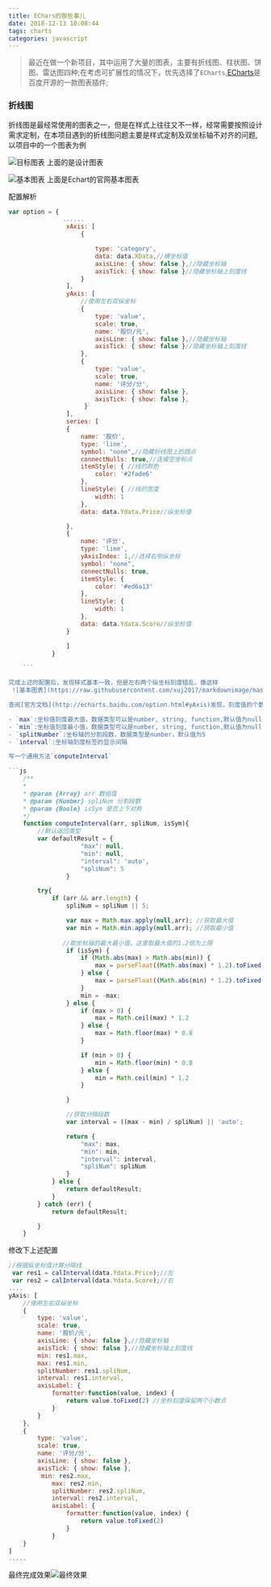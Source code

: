 ```yaml
---
title: EChars的那些事儿
date: 2018-12-13 10:08:44
tags: charts
categories: javascript
---
```


> 最近在做一个新项目，其中运用了大量的图表，主要有折线图、柱状图、饼图、雷达图四种;在考虑可扩展性的情况下，优先选择了`ECharts`,[ECharts](http://echarts.baidu.com/index.html)是百度开源的一款图表插件;

### 折线图 

折线图是最经常使用的图表之一，但是在样式上往往又不一样，经常需要按照设计需求定制，在本项目遇到的折线图问题主要是样式定制及双坐标轴不对齐的问题,以项目中的一个图表为例

![目标图表](https://raw.githubusercontent.com/xuj2017/markdownimage/master/images/blog/20181214-01.png)
上面的是设计图表

![基本图表](https://raw.githubusercontent.com/xuj2017/markdownimage/master/images/blog/20181214-02.png)
上面是Echart的官网基本图表

配置解析

```js
var option = {
               ......
                xAxis: [
                    {

                        type: 'category',
                        data: data.XData,//横坐标值
                        axisLine: { show: false },//隐藏坐标轴
                        axisTick: { show: false }//隐藏坐标轴上刻度线
                    }
                ],
                yAxis: [
                    //使用左右双纵坐标
                    {
                        type: 'value',
                        scale: true,
                        name: '股价/元',
                        axisLine: { show: false },//隐藏坐标轴
                        axisTick: { show: false }//隐藏坐标轴上刻度线
                    },
                    {
                        type: 'value',
                        scale: true,
                        name: '评分/分',
                        axisLine: { show: false },
                        axisTick: { show: false },
                     }
                ],
                series: [
                {
                    name: '股价',
                    type: 'line',
                    symbol: "none",//隐藏折线图上的圆点
                    connectNulls: true,//连接空坐标点
                    itemStyle: { //线的颜色
                        color: '#2fade6'
                    },
                    lineStyle: { //线的宽度
                        width: 1
                    },
                    data: data.Ydata.Price//纵坐标值

                },
                {
                    name: '评分',
                    type: 'line',
                    yAxisIndex: 1,//选择右侧纵坐标
                    symbol: "none",
                    connectNulls: true,
                    itemStyle: {
                        color: '#ed6a13'
                    },
                    lineStyle: {
                        width: 1
                    },
                    data: data.Ydata.Score//纵坐标值
                }

                ]
            }

    ```

完成上述的配置后，发现样式基本一致，但是左右两个纵坐标刻度错乱，像这样
 ![基本图表](https://raw.githubusercontent.com/xuj2017/markdownimage/master/images/blog/20181214-03.png)

查阅[官方文档](http://echarts.baidu.com/option.html#yAxis)发现，刻度值的个数及间隔需要通过四个参数配置，即：`max`、`min`、`splitNumber`、`interval`;

- `max`:坐标值刻度最大值，数据类型可以是number, string, function,默认值为null
- `min`:坐标值刻度最小值，数据类型可以是number, string, function,默认值为null
- `splitNumber`:坐标轴的分割段数，数据类型是number，默认值为5
- `interval`:坐标轴刻度标签的显示间隔

写一个通用方法`computeInterval`

```js
    /**
    *
    * @param {Array} arr 数组值
    * @param {Number} spliNum 分割段数
    * @param {Boole} isSym 是否上下对称
    */
    function computeInterval(arr, spliNum, isSym){
        //默认返回类型
        var defaultResult = {
                    "max": null,
                    "min": null,
                    "interval": 'auto',
                    "spliNum": 5
                }

        try{
            if (arr && arr.length) {
                spliNum = spliNum || 5;

                var max = Math.max.apply(null,arr); //获取最大值
                var min = Math.min.apply(null,arr); //获取最小值
               
               //取坐标轴的最大最小值，这里取最大值的1.2倍为上限
                if (isSym) {
                    if (Math.abs(max) > Math.abs(min)) {
                        max = parseFloat((Math.abs(max) * 1.2).toFixed(2));
                    } else {
                        max = parseFloat((Math.abs(min) * 1.2).toFixed(2));
                    }
                    min = -max;
                } else {
                    if (max > 0) {
                        max = Math.ceil(max) * 1.2
                    } else {
                        max = Math.floor(max) * 0.8
                    }

                    if (min > 0) {
                        min = Math.floor(min) * 0.8
                    } else {
                        min = Math.ceil(min) * 1.2
                    }

                }

                //获取分隔段数
                var interval = ((max - min) / spliNum) || 'auto';

                return {
                    "max": max,
                    "min": min,
                    "interval": interval,
                    "spliNum": spliNum
                }
            } else {
                return defaultResult;
            }
        } catch (err) {
            return defaultResult;

        }
    }

```
修改下上述配置

```js
//根据纵坐标值计算分隔线
 var res1 = calInterval(data.Ydata.Price);//左
 var res2 = calInterval(data.Ydata.Score);//右
....
yAxis: [
    //使用左右双纵坐标
    {
        type: 'value',
        scale: true,
        name: '股价/元',
        axisLine: { show: false },//隐藏坐标轴
        axisTick: { show: false },//隐藏坐标轴上刻度线
        min: res1.max,
        max: res1.min,
        splitNumber: res1.spliNum,
        interval: res1.interval,
        axisLabel: {
            formatter:function(value, index) {
                return value.toFixed(2) //坐标刻度保留两个小数点
            }
        }
    },
    {
        type: 'value',
        scale: true,
        name: '评分/分',
        axisLine: { show: false },
        axisTick: { show: false },
         min: res2.max,
            max: res2.min,
            splitNumber: res2.spliNum,
            interval: res2.interval,
            axisLabel: {
                formatter:function(value, index) {
                    return value.toFixed(2)
                }
            }
    }
]
.....

```

最终完成效果![最终效果](https://raw.githubusercontent.com/xuj2017/markdownimage/master/images/blog/20181214-04.png)


